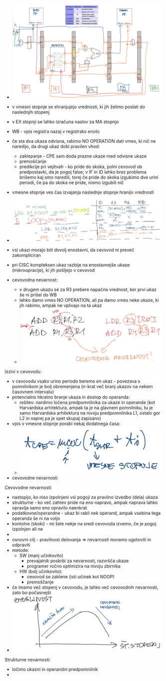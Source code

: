 - ![600](../../Images2/Pasted%20image%2020241203115445.png)
- v vmesni stopnje se shranjujejo vrednosti, ki jih želimo poslati do naslednjih stopenj
- v EX stopnji se lahko izračuna naslov za MA stopnjo
- WB - vpis registra nazaj v registrsko enoto
- če sta dva ukaza odvisna, rabimo NO OPERATION dati vmes, ki nič ne naredijo, da drugi ukaz dobi pravilen vhod:
	- zaklepanje - CPE sam doda prazne ukaze med odvisne ukaze
	- premoščanje
	- predikcije pri vejitvah - ko pride do skoka, polni cevovod ob predpostavki, da je pogoj false; v IF in ID lahko brez problema brišemo kaj smo naredili, torej če pride do skoka izgubimo dve urini periodi, če pa do skoka ne pride, nismo izgubili nič
- vmesne stopnje ves čas izvajanja naslednje stopnje hranijo vrednosti
- ![600](../../Images2/Pasted%20image%2020241203115104.png)
- vsi ukazi morajo biti dovolj enostavni, da cevovod ni preveč zakompliciran
- pri CISC kompleksen ukaz razbije na enostavnejše ukaze (mikroopracije), ki jih pošljejo v cevovod

- cevovodna nevarnost:
	- v drugem ukazu se za R3 prebere napačna vrednost, ker prvi ukaz še ni prišel do WB
	- lahko damo vmes NO OPERATION, ali pa damo vmes neke ukaze, ki jih rabimo, ampak ne vplivajo na ta ukaz
	- ![400](../../Images2/Pasted%20image%2020241203115922.png)

Izzivi v cevovodu:
- v cevovodu vsako urino periodo beremo en ukaz - povezava s pomnilnikom je bolj obremenjena (n-krat več branj ukazov na nekem časovnem intervalu)
- potencialno hkratno branje ukaza in dostop do operanda:
	- rešitev: nardimo ločena predpomnilnika za ukaze in operande (kot Harvardska arhitektura, ampak ta je na glavnem pomnilniku, tu je samo Harvardska arhitektura na nivoju predpomnilnika L1, ostalo gor L2 in naprej pa je spet skupaj zapisano)
- vpis v vmesne stopnje porabi nekaj dodatnega časa:
	- ![300](../../Images2/Pasted%20image%2020241203122010.png)
- cevovodne nevarnosti

Cevovodne nevarnosti:
- nastopijo, ko niso izpolnjeni vsi pogoji za pravilno izvedbo (dela) ukaza
- strukturne - ko več zahtev pride na eno napravo, ampak naprava lahko opravlja samo eno opravilo naenkrat
- podatkovne/operandne - ukaz bi rabil nek operand, ampak vsebina tega operanda še ni na voljo
- kontolne (skoki) - mi šele nekje na sredi cevovoda izvemo, če je pogoj izpolnjen ali ne
- 
- osnovni cilj - pravilnost delovanja => nevarnosti moramo ugotoviti in odpraviti
- metode:
	- SW (manj učinkovito)
		- prevajalnik poskrbi za nevarnosti, razvršča ukaze
		- programer ročno optimizira na nivoju zbirnika
	- HW (bolj učinkovito):
		- cevovod se zaklene (isti učinek kot NOOP)
		- premoščanje
- če imamo več stopenj v cevovodu, je lahko več cevovodnih nevarnosti, zato bo počasnejši
- ![500](../../Images2/Pasted%20image%2020241203122810.png)

Strukturne nevarnosti:
- ločimo ukazni in operandni predpomnilnik
- 